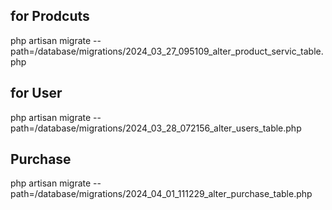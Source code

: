 ## for Prodcuts

php artisan migrate --path=/database/migrations/2024_03_27_095109_alter_product_servic_table.php

## for User

php artisan migrate --path=/database/migrations/2024_03_28_072156_alter_users_table.php

## Purchase

php artisan migrate --path=/database/migrations/2024_04_01_111229_alter_purchase_table.php
